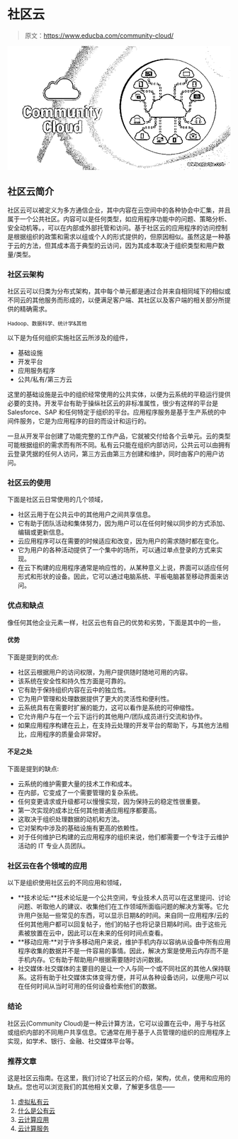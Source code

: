 # 社区云

> 原文：<https://www.educba.com/community-cloud/>

![Community Cloud](img/b54f9ab6e684003b1621778368077817.png)



## 社区云简介

社区云可以被定义为多方通信企业，其中内容在云空间中的各种协会中汇集，并且属于一个公共社区。内容可以是任何类型，如应用程序功能中的问题、策略分析、安全动机等。，可以在内部或外部托管和访问。基于社区云的应用程序的访问控制是根据组织的政策和需求以组或个人的形式提供的，但原因相似。虽然这是一种基于云的方法，但其成本高于典型的云访问，因为其成本取决于组织类型和用户数量/类型。

### 社区云架构

社区云可以归类为分布式架构，其中每个单元都是通过合并来自相同域下的相似或不同云的其他服务而形成的，以便满足客户端、其社区以及客户端的相关部分所提供的精确需求。

<small>Hadoop、数据科学、统计学&其他</small>

以下是为任何组织实施社区云所涉及的组件，

*   基础设施
*   开发平台
*   应用服务程序
*   公共/私有/第三方云

这里的基础设施是云中的组织经常使用的公共实体，以便为云系统的平稳运行提供必要的支持。开发平台有助于操纵社区云的非标准属性，很少有这样的平台是 Salesforce、SAP 和任何特定于组织的平台。应用程序服务是基于生产系统的中间件服务，它是为应用程序的目的而设计和运行的。

一旦从开发平台创建了功能完整的工作产品，它就被交付给各个云单元。云的类型可能根据组织的需求而有所不同。私有云只能在组织内部访问，公共云可以由拥有云登录凭据的任何人访问，第三方云由第三方创建和维护，同时由客户的用户访问。

### 社区云的使用

下面是社区云日常使用的几个领域，

*   社区云用于在公共云中的其他用户之间共享信息。
*   它有助于团队活动和集体努力，因为用户可以在任何时候以同步的方式添加、编辑或更新信息。
*   云应用程序可以在需要的时候适应和改变，因为用户的需求随时都在变化。
*   它为用户的各种活动提供了一个集中的场所，可以通过单点登录的方式来实现。
*   在云下构建的应用程序通常是响应性的，从某种意义上说，界面可以适应任何形式和形状的设备。因此，它可以通过电脑系统、平板电脑甚至移动界面来访问。

### 优点和缺点

像任何其他企业元素一样，社区云也有自己的优势和劣势，下面是其中的一些，

#### 优势

下面是提到的优点:

*   社区云根据用户的访问权限，为用户提供随时随地可用的内容。
*   该系统在安全性和持久性方面是可靠的。
*   它有助于保持组织内容在云中的独立性。
*   它为用户管理和处理数据提供了更大的灵活性和便利性。
*   云系统具有在需要时扩展的能力，这可以看作是系统的可伸缩性。
*   它允许用户与在一个云下运行的其他用户/团队成员进行交流和协作。
*   如果应用程序构建在云上，在支持云处理的开发平台的帮助下，与其他方法相比，应用程序的质量会非常好。

#### 不足之处

下面是提到的缺点:

*   云系统的维护需要大量的技术工作和成本。
*   在内部，它变成了一个需要管理的复杂系统。
*   任何变更请求或升级都可以慢慢实现，因为保持云的稳定性很重要。
*   第一次实现的成本比任何其他普通应用程序都要高。
*   这取决于组织处理数据的动机和方法。
*   它对架构中涉及的基础设施有更高的依赖性。
*   对于任何维护已构建的云应用程序的组织来说，他们都需要一个专注于云维护活动的 IT 专业人员团队。

### 社区云在各个领域的应用

以下是组织使用社区云的不同应用和领域，

*   **技术论坛:**技术论坛是一个公共空间，专业技术人员可以在这里提问、讨论问题、听取他人的建议、收集他们在工作领域所面临问题的解决方案等。它允许用户张贴一些常见的东西，可以显示日期&的时间。来自同一应用程序/云的任何其他用户都可以回复帖子，他们的帖子也将记录日期&时间。由于这些元素被放置在云中，因此可以在未来的任何时间点查看。
*   **移动应用:**对于许多移动用户来说，维护手机内存以容纳从设备中所有应用程序收集的数据并不是一件容易的事情。因此，解决方案是使用云内存而不是手机内存。它有助于帮助用户根据需要随时访问数据。
*   社交媒体:社交媒体的主要目的是让一个人与同一个或不同社区的其他人保持联系。这将有助于社交媒体实体变得方便，并可从各种设备访问，以便用户可以在任何时间从当时可用的任何设备检索他们的数据。

### 结论

社区云(Community Cloud)是一种云计算方法，它可以设置在云中，用于与社区或组织内部的不同用户共享信息。它通常在用于基于人员管理的组织的应用程序上实现，如学术、银行、金融、社交媒体平台等。

### 推荐文章

这是社区云指南。在这里，我们讨论了社区云的介绍，架构，优点，使用和应用的缺点。您也可以浏览我们的其他相关文章，了解更多信息——

1.  [虚拟私有云](https://www.educba.com/virtual-private-cloud/)
2.  [什么是公有云](https://www.educba.com/what-is-public-cloud/?source=leftnav)
3.  [云计算应用](https://www.educba.com/cloud-computing-application/?source=leftnav)
4.  [云计算服务](https://www.educba.com/cloud-computing-services/?source=leftnav)





